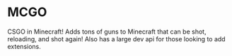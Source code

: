 # MCGO
CSGO in Minecraft! Adds tons of guns to Minecraft that can be shot, reloading, and shot again! Also has a large dev api for those looking to add extensions.
